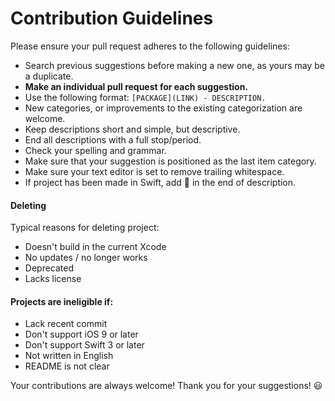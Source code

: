 # Contribution Guidelines

Please ensure your pull request adheres to the following guidelines:

- Search previous suggestions before making a new one, as yours may be a duplicate.
- **Make an individual pull request for each suggestion.**
- Use the following format: `[PACKAGE](LINK) - DESCRIPTION.`
- New categories, or improvements to the existing categorization are welcome.
- Keep descriptions short and simple, but descriptive.
- End all descriptions with a full stop/period.
- Check your spelling and grammar.
- Make sure that your suggestion is positioned as the last item category.
- Make sure your text editor is set to remove trailing whitespace.
- If project has been made in Swift, add :large_orange_diamond: in the end of description.

#### Deleting 

Typical reasons for deleting project:

- Doesn't build in the current Xcode
- No updates / no longer works
- Deprecated
- Lacks license

#### Projects are ineligible if:

- Lack recent commit
- Don't support iOS 9 or later
- Don't support Swift 3 or later
- Not written in English
- README is not clear

Your contributions are always welcome!  Thank you for your suggestions! :smiley:
